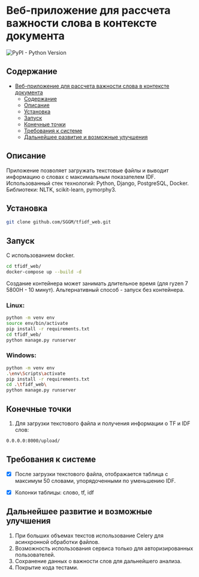 # Веб-приложение для рассчета важности слова в контексте документа

![PyPI - Python Version](https://img.shields.io/pypi/pyversions/fastapi?style=plastic)

## Содержание
- [Веб-приложение для рассчета важности слова в контексте документа](#веб-приложение-для-рассчета-важности-слова-в-контексте-документа)
  - [Содержание](#содержание)
  - [Описание](#описание)
  - [Установка](#установка)
  - [Запуск](#запуск)
  - [Конечные точки](#конечные-точки)
  - [Требования к системе](#требования-к-системе)
  - [Дальнейшее развитие и возможные улучшения](#дальнейшее-развитие-и-возможные-улучшения)
  

## Описание
Приложение позволяет загружать текстовые файлы и выводит информацию о словах с максимальным показателем IDF.<br>
Использованный стек технологий: Python, Django, PostgreSQL, Docker.<br>
Библиотеки: NLTK, scikit-learn, pymorphy3.<br>


## Установка
```bash
git clone github.com/SGGM/tfidf_web.git
```


## Запуск
С использованием docker.
```bash
cd tfidf_web/
docker-compose up --build -d
```
Создание контейнера может занимать длительное время (для ryzen 7 5800H - 10 минут). Альтернативный способ - запуск без контейнера.
### Linux:
```bash
python -m venv env
source env/bin/activate
pip install -r requirements.txt
cd tfidf_web/
python manage.py runserver
```
### Windows:
```bash
python -m venv env
.\env\Scripts\activate
pip install -r requirements.txt
cd .\tfidf_web\
python manage.py runserver
```


## Конечные точки
1. Для загрузки текстового файла и получения информации о TF и IDF слов:
```bash
0.0.0.0:8000/upload/
```


## Требования к системе
- [x] После загрузки текстового файла, отображается таблица с максимум 50 словами, упорядоченными по уменьшению IDF.
- [x] Колонки таблицы: слово, tf, idf


## Дальнейшее развитие и возможные улучшения
1. При больших объемах текстов использование Celery для асинхронной обработки файлов.
2. Возможность использования сервиса только для авторизированных пользователей.
3. Сохранение данных о важности слов для дальнейшего анализа.
4. Покрытие кода тестами.
